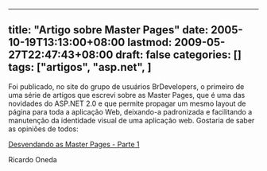 
---
title: "Artigo sobre Master Pages"
date: 2005-10-19T13:13:00+08:00
lastmod: 2009-05-27T22:47:43+08:00
draft: false
categories: []
tags: ["artigos", "asp.net", ]
---


Foi publicado, no site do grupo de usuários BrDevelopers, o primeiro de uma série de artigos que escrevi sobre as Master Pages, que é uma das novidades do ASP.NET 2.0 e que permite propagar um mesmo layout de página para toda a aplicação Web, deixando-a padronizada e facilitando a manutenção da identidade visual de uma aplicação web. Gostaria de saber as opiniões de todos:

[Desvendando as Master Pages - Parte 1](http://www.msdnbrasil.com.br/sharepedia/visualizarartigo.aspx?id=62003)

Ricardo Oneda

